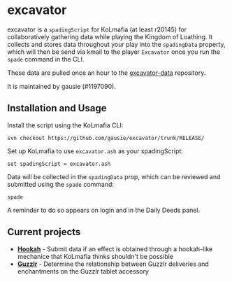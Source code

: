# excavator

excavator is a `spadingScript` for KoLmafia (at least r20145) for collaboratively gathering data while playing the Kingdom of Loathing. It collects and stores data throughout your play into the `spadingData` property, which will then be send via kmail to the player `Excavator` once you run the `spade` command in the CLI.

These data are pulled once an hour to the [excavator-data](https://github.com/gausie/excavator-data) repository.

It is maintained by gausie (#1197090).

## Installation and Usage

Install the script using the KoLmafia CLI:

```
svn checkout https://github.com/gausie/excavator/trunk/RELEASE/
```

Set up KoLmafia to use `excavator.ash` as your spadingScript:

```
set spadingScript = excavator.ash
```

Data will be collected in the `spadingData` prop, which can be reviewed and submitted using the `spade` command:

```
spade
```

A reminder to do so appears on login and in the Daily Deeds panel.

## Current projects

* **[Hookah](RELEASE/scripts/excavator/projects/x_hookah.ash)** - Submit data if an effect is obtained through a hookah-like mechanice that KoLmafia thinks shouldn't be possible
* **[Guzzlr](RELEASE/scripts/excavator/projects/x_guzzlr.ash)** - Determine the relationship between Guzzlr deliveries and enchantments on the Guzzlr tablet accessory
